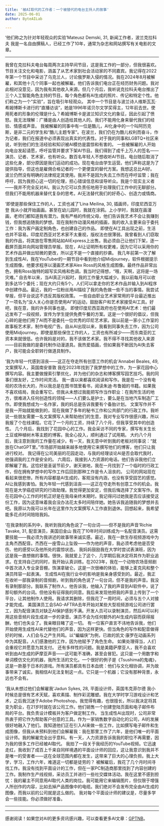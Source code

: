 ```yaml
---
title: '被AI取代的工作者：一个被替代的电台主持人的故事'
date: 2025-06-01
author: ByteAILab

---
```


‘他们称之为针对年轻观众的实验’Mateusz Demski, 31, 新闻工作者，波兰克拉科夫 我是一名自由撰稿人，已经工作了10年，通常为杂志和网站撰写有关电影的文章。

---
我曾在克拉科夫电台每周两次主持早间节目，这是我工作的一部分，但我很喜欢。节目关注文化和电影，涵盖了从艺术家到社会活动家的不同嘉宾。我记得在2022年第一个节目中采访了乌克兰人，讨论俄罗斯入侵的情况。我在2024年8月被解雇，和其他十几个同事一起也被解雇。他们告诉我们电台正在经历财务问题。我对此相对没意见，因为我有其他收入来源。但几个月后，我听说克拉科夫电台推出了三个人工智能角色主持的节目。每个角色都有AI生成的照片、传记和特定个性。他们称之为一个“实验”，旨在吸引年轻观众。 其中一个节目是与波兰诗人维斯瓦瓦·希姆博斯卡进行的“直播访谈”，她是1996年诺贝尔文学奖得主，12年前去世。使用死者的形象的伦理是什么？希姆博斯卡是波兰知识文化的象征，因此引起了愤怒。我无法理解：广播是由人创造给其他人的。我们不能用化身来替代我们的经验、情感或声音。 我被解雇的同事中有一位是酷儿，AI化身中的一个叫阿历克斯，是非二元的学生和“酷儿主题专家”。在波兰，我们仍在为酷儿权利而奋斗，作为记者，我们在报道中必须表现出真实的代表性。对于我的同事和LGBTQ+社区来说，听到他们的生活经验和知识被AI模仿是震惊和有害的。 一些被解雇的人开始向电台发起请愿，呼吁监管并要求下架AI节目。我们得到了成千上万人的签名——演员、记者、艺术家，也有听众。数百名年轻人不想收听AI节目。电台随后取消了这些化身，部分原因是我们运动的成功。现在电台由学生运营。他们声称这是为了提供指导，但这也是雇佣合格记者的一个更便宜的替代方案。我想这总比AI好。 波兰仍然没有明确的法律规定其使用。我并不是因为失去工作而在呼吁监管；我在呼吁，因为我担心这一切的伦理，担心错误信息和误导听众。我是个现实主义者——我并不完全反对AI。我认为它可以负责任地用于处理我们工作中的无聊部分。但我们不能用机器来替代复杂的思考。AI无法替代我们的好奇心、创造力或情商。

‘即使是那些保住工作的人，工资也减了’Lina Meilina, 30, 插画师，印度尼西亚万登
我从小就开始画画。甚至在幼儿园时，我就在涂鸦。上小学时，我就在画漫画，老师们都知道我有潜力。我有严格的传统父母，他们告诉我艺术不会让我赚到钱，但我想追随我的梦想。现在我制作动漫风格的插画，我的收入主要来自于委托工作：我为客户画定制角色，也创建自己的作品。 即使在AI工具出现之前，生活也并不容易。印度尼西亚对艺术家不太重视，版权法也很薄弱。我曾看到人们窃取我的作品，将其放在零售网站如AliExpress上出售。我必须自己让他们下架，逐一截屏页面并向网站管理员举报。现在，AI让证明所有权更难，因为它可以采用你的艺术作品并做出轻微的更改，所以这不是一个直接的抄袭。 我几年前第一次了解到生成性AI，我在YouTuber的一期节目中看到他介绍Midjourney，软件根据提示生成图像。他要求程序以漫画艺术家Alex Ross的风格生成图像。最终作品非常出色，拥有Ross独特的超写实风格和色调。我当时记得想，“哦，天啊，这将是一场灾难。” 自去年以来，当AI真正兴起时，我的工作量大幅减少。我以前每月可以收到多达15个委托；现在大约只有5个。人们可以拿走你的艺术作品并输入到AI程序中创建作品。最近，我的一位粉丝用AI描绘了我的角色做一些不当的事情。我尝试举报，但平台说这不违反其版权政策。 一些自由职业艺术家常用的平台最近推出了一项名为“没人关心你是否使用AI”的运动，鼓励客户和艺术家接受AI工具。好吧，我在意，我的许多同事也是。 即使印度尼西亚政府也在使用AI艺术：他们最近发布了一段视频，宣传为学生提供免费午餐的方案。这是一个很好的倡议，但我心碎的是他们用了AI而不是委托一位优秀的印尼艺术家。我以前是一家小工作室的故事板艺术家，制作电视广告。自从AI出现以来，我看到同事失去工作，因为公司使用Midjourney。即使是那些保住工作的人，工资也有所减少——而东南亚的工资本来就很低。也许我妈是对的，我不该做艺术家。我不得不寻找其他收入来源——目前我做的是委托制作动漫道具。我热爱插画，但如果我不断因为AI失去客户，我可能会全职转行做道具制作。

‘我为年轻一代感到沮丧——这正在夺走所有创意工作的机会’Annabel Beales, 49, 文案撰写人，英国南安普敦
我在2023年找到了我梦想中的工作，为一家花园中心撰写内容。我主要做搜索引擎优化，并为他们的杂志和博客撰写园艺技巧。我的同事们很友好，工作时间灵活。 我一直以来都喜欢阅读和写作。我是在一个没有电视的农场长大的，所以我总是在图书馆里看书，阅读朱迪·布鲁姆的书籍。如果我不喜欢结局，我会重写它。但我从未想过我能把写作当作职业：在我所生活的地方，很难进入任何创造性的领域——人们要么是护士，要么是在当地汽车制造厂工作。即使我想成为一名作家，我的妈总是告诉我要有个备胎计划。 文案写作并不是我一开始就能做到的，现在我做了多年的秘书工作和公共部门的行政工作。我听说一些朋友需要一名文案撰写人来帮助他们的生意，我对专业写作很感兴趣，所以我报了个在线课程。它花了一个月的工资，持续了八个月，但我享受其中的创造性。 几个月后，我找到了花园中心的工作。我会采访不同的专家，撰写有关生长土豆或种植树木等主题的博客。我全心投入，顺利通过了试用期。 大约八个月后，我注意到我的工作量在减少。有一天，我无意中听到我的老板对同事说：“就放在ChatGPT里。”市场部开始越来越多地使用它来撰写他们的博客，他们只让我进行校对。 我记得在公司美丽的花园走动，与我的经理谈论AI是否会取代我时，他强调我的工作是安全的。 六周后，我接到人力资源的电话。他们告诉我他们立即解雇了我。这恰好是圣诞节前夕。谢天谢地，我在一月找到了一个临时的行政工作，但在拥有梦想中的写作工作后回到那种工作是令人沮丧的。 公司的网站现在看起来很悲惨。所有内容都是AI生成的，客观没有内涵，也没有享受园艺的感觉。 AI让我感到害怕。我为年轻一代感到沮丧——这正在夺走所有创意工作的机会。我现在是大学癌症研究的行政助理。我觉得更加安定，但我后悔选择了文案写作。我在花园中心工作的时机正好是在我母亲终末期时。我记得问过她我是否应该接受这份工作，因为这意味着我会没办法花太多时间陪伴她。她告诉我追随我的梦想并去吧。我原以为我可以长年在这里作为文案撰写人工作直到退休。回想起来，我希望能多花点时间陪陪我妈。

‘在我录制的系列中，我听到我的角色说了一句台词——但不是我的声音’Richie Tavake, 31, 配音演员，美国旧金山
我花了10年时间训练成为一名配音演员。这需要技能——我必须为我讲述的故事带来诚实感。最近，我在一款生存视频游戏中为主角杰西配音。杰西在一座雪山上坠毁——作为他的声音，我必须考虑他是否受伤、他的感受以及他所处的震惊状态。 我妈妈鼓励我在大学时尝试表演班，因为这是我一直想做的事情。很快，我就爱上了这个，几学期后我决定将其作为职业追求。在支持自己的同时，我开始认真训练。在2023年，我在一个动物农场音频剧中首次进入专业录音棚，饰演拿破仑。这是一次很棒的体验，能够上麦克风和整个演员阵容一起表演。 生成性AI在我行业中的影响是我亲身感受到的。最近，我正在收听一部我录制的音频剧，听到我的角色说了一句台词，但不是我的声音。我没有录制那部分。我联系了制作人，他告诉我，他输入了我的声音到AI软件中，说了那句额外的台词。但他没有征得我的同意。我后来发现他把我的声音上传到了一个平台，让其他制作人使用。我请求其删除，但我花了一周时间，必须与五个人对接才能完成。 美国演员工会SAG-AFTRA去年开始对某些大型视频游戏公司进行罢工，因为配音演员对缺乏AI保护感到不满。开发人员可以录制演员，然后AI可以利用这些音频片段生成进一步的录音。演员不会为任何额外的AI生成内容而获得报酬，他们也失业了。我亲眼目睹了这一切。 有一位客户直言不讳地告诉我，他们开始使用生成性AI来代替他们的声音，因为这样更快。但当角色的写作和配音做得好的时候，人们会与之产生共鸣。以“蝙蝠侠”为例，已故的凯文·康罗在动画系列中为其配音。人们感激他的工作，因为他赋予了角色生命。 如果处理得当，人们会重视它并愿意为其支付。 还有多样性的问题。我是美籍萨摩亚人，我不会喜欢听到由AI生成的萨摩亚声音——这可能不准确，甚至会冒犯。这只是一个用数字和单词模仿文化的机器，我所生活的文化。一个很好的例子是《Tsushima的鬼魂》，这是一款基于日本的游戏。所有演员都具有日本血统：他们与文化相协调，并为故事带来了诚实。我相信AI无法复制这一点。它只是一个机器；它没有那种背景，永远也不会有。

‘我从未想过他们会解雇我’Jadun Sykes, 28, 平面设计师，英国韦克菲尔德
我小时候总是很有艺术天赋，喜欢素描、制作彩泥雕塑。我在大学时学习游戏设计和艺术，之后我沉迷于Adobe Photoshop。我觉得有趣，也很擅长，所以我决定将其变为职业，在21岁时就在该公司工作。他们销售一个创建登陆页面和电子邮件布局的平台。我负责设计模板并为客户做定制工作。 当生成性AI出现时，公司非常热衷于把它作为帮助客户创意的工具。作为一家销售数字自动化的公司，AI的发展很好地融入了他们。我知道他们正在引入AI来做一些工作，比如撰写电子邮件和生成图像，但我从未预料到他们会解雇我：我在那里工作了六年，是他们唯一的平面设计师。我的解雇完全出乎意料。有一天，人力资源告诉我我的职位不再需要，因为我的很多工作已经被AI取代。 我拍了一段关于我经历的YouTube视频。它迅速走红，我收到了成百上千来自同样境遇的平面设计师的回应，这让我意识到我并不是唯一的受害者——这在全球范围内都在发生，这带来了巨大的心理负担。我上大学，学习，工作六年，难道这一切都是徒劳的？ 被解雇后，我花了几个月时间寻找工作。我没有找到平面设计的工作，但在一家PC制造商那里找到了内容创建的工作。我制作生产线视频，采访员工并进行一些社交媒体活动。我在这里不感到担忧：我的雇主不同意用AI取代人类的岗位。我可能用它来编辑图片，但仅限于增强人所创作的内容，比如去掉产品图像中的电缆。我们绝对不会发布完全由AI生成的图像，而我以前的公司就是这么做的。 我对每个平面设计师的建议是，尽量多学会一些技能。你必须做好准备。

---
---
感谢阅读！如果您对AI的更多资讯感兴趣，可以查看更多AI文章：[GPTNB](https://gptnb.com)。